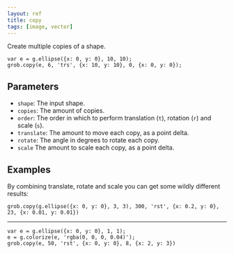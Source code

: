 ```yaml
---
layout: ref
title: copy
tags: [image, vector]
---
```

Create multiple copies of a shape.

    var e = g.ellipse({x: 0, y: 0}, 10, 10);
    grob.copy(e, 6, 'trs', {x: 10, y: 10}, 0, {x: 0, y: 0});

## Parameters
- `shape`: The input shape.
- `copies`: The amount of copies.
- `order`: The order in which to perform translation (`t`), rotation (`r`) and scale (`s`).
- `translate`: The amount to move each copy, as a point delta.
- `rotate`: The angle in degrees to rotate each copy.
- `scale` The amount to scale each copy, as a point delta.

## Examples
By combining translate, rotate and scale you can get some wildly different results:

    grob.copy(g.ellipse({x: 0, y: 0}, 3, 3), 300, 'rst', {x: 0.2, y: 0}, 23, {x: 0.01, y: 0.01})
---
    var e = g.ellipse({x: 0, y: 0}, 1, 1);
    e = g.colorize(e, 'rgba(0, 0, 0, 0.04)');
    grob.copy(e, 50, 'rst', {x: 0, y: 0}, 8, {x: 2, y: 3})
